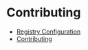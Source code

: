 # Contributing

- [Registry Configuration](https://khulnasoftproj.github.io/docs/reference/registry-config)
- [Contributing](https://khulnasoftproj.github.io/docs/reference/create-private-registry#contributing)
